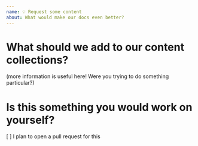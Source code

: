 ```yaml
---
name: 💡 Request some content
about: What would make our docs even better?
---
```


# What should we add to our content collections?

(more information is useful here! Were you trying to do something particular?)




# Is this something you would work on yourself?

[ ] I plan to open a pull request for this
